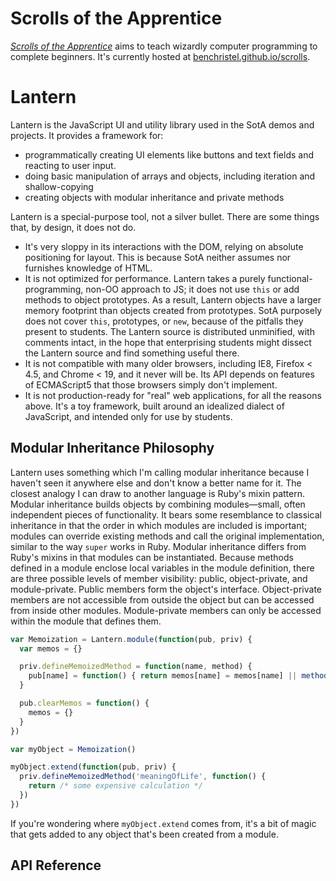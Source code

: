 Scrolls of the Apprentice
=========================

[_Scrolls of the Apprentice_](benchristel.github.io/scrolls) aims to teach wizardly computer programming to complete beginners. It's currently hosted at [benchristel.github.io/scrolls](benchristel.github.io/scrolls).

Lantern
=======

Lantern is the JavaScript UI and utility library used in the SotA demos and projects. It provides a framework for:
- programmatically creating UI elements like buttons and text fields and reacting to user input.
- doing basic manipulation of arrays and objects, including iteration and shallow-copying
- creating objects with modular inheritance and private methods

Lantern is a special-purpose tool, not a silver bullet. There are some things that, by design, it does not do.

- It's very sloppy in its interactions with the DOM, relying on absolute positioning for layout. This is because SotA neither assumes nor furnishes knowledge of HTML.
- It is not optimized for performance. Lantern takes a purely functional-programming, non-OO approach to JS; it does not use `this` or add methods to object prototypes. As a result, Lantern objects have a larger memory footprint than objects created from prototypes. SotA purposely does not cover `this`, prototypes, or `new`, because of the pitfalls they present to students. The Lantern source is distributed unminified, with comments intact, in the hope that enterprising students might dissect the Lantern source and find something useful there.
- It is not compatible with many older browsers, including IE8, Firefox < 4.5, and Chrome < 19, and it never will be. Its API depends on features of ECMAScript5 that those browsers simply don't implement.
- It is not production-ready for "real" web applications, for all the reasons above. It's a toy framework, built around an idealized dialect of JavaScript, and intended only for use by students.

Modular Inheritance Philosophy
------------------------------

Lantern uses something which I'm calling modular inheritance because I haven't seen it anywhere else and don't know a better name for it. The closest analogy I can draw to another language is Ruby's mixin pattern. Modular inheritance builds objects by combining modules—small, often independent pieces of functionality. It bears some resemblance to classical inheritance in that the order in which modules are included is important; modules can override existing methods and call the original implementation, similar to the way `super` works in Ruby. Modular inheritance differs from Ruby's mixins in that modules can be instantiated. Because methods defined in a module enclose local variables in the module definition, there are three possible levels of member visibility: public, object-private, and module-private. Public members form the object's interface. Object-private members are not accessible from outside the object but can be accessed from inside other modules. Module-private members can only be accessed within the module that defines them.

```javascript
var Memoization = Lantern.module(function(pub, priv) {
  var memos = {}

  priv.defineMemoizedMethod = function(name, method) {
    pub[name] = function() { return memos[name] = memos[name] || method() }
  }

  pub.clearMemos = function() {
    memos = {}
  }
})

var myObject = Memoization()

myObject.extend(function(pub, priv) {
  priv.defineMemoizedMethod('meaningOfLife', function() {
    return /* some expensive calculation */
  })
})
```

If you're wondering where `myObject.extend` comes from, it's a bit of magic that gets added to any object that's been created from a module.

API Reference
-------------

